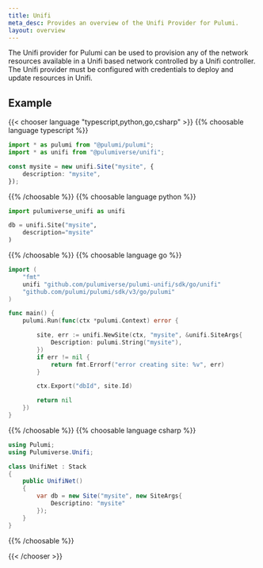 ```yaml
---
title: Unifi
meta_desc: Provides an overview of the Unifi Provider for Pulumi.
layout: overview
---
```


The Unifi provider for Pulumi can be used to provision any of the network resources available in a Unifi based network controlled by a Unifi controller.
The Unifi provider must be configured with credentials to deploy and update resources in Unifi.

## Example

{{< chooser language "typescript,python,go,csharp" >}}
{{% choosable language typescript %}}

```typescript
import * as pulumi from "@pulumi/pulumi";
import * as unifi from "@pulumiverse/unifi";

const mysite = new unifi.Site("mysite", {
    description: "mysite",
});
```
 
{{% /choosable %}}
{{% choosable language python %}}

```python
import pulumiverse_unifi as unifi

db = unifi.Site("mysite",
    description="mysite"
)
```

{{% /choosable %}}
{{% choosable language go %}}

```go
import (
	"fmt"
	unifi "github.com/pulumiverse/pulumi-unifi/sdk/go/unifi"
	"github.com/pulumi/pulumi/sdk/v3/go/pulumi"
)

func main() {
	pulumi.Run(func(ctx *pulumi.Context) error {

		site, err := unifi.NewSite(ctx, "mysite", &unifi.SiteArgs{
            Description: pulumi.String("mysite"),
		})
		if err != nil {
			return fmt.Errorf("error creating site: %v", err)
		}

		ctx.Export("dbId", site.Id)

		return nil
	})
}
```

{{% /choosable %}}
{{% choosable language csharp %}}

```csharp
using Pulumi;
using Pulumiverse.Unifi;

class UnifiNet : Stack
{
    public UnifiNet()
    {
        var db = new Site("mysite", new SiteArgs{
            Descriptino: "mysite"
        });
    }
}
```

{{% /choosable %}}

{{< /chooser >}}
